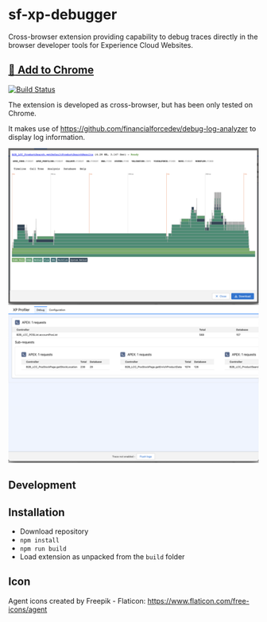 # sf-xp-debugger

Cross-browser extension providing capability to debug traces directly in the browser developer tools for Experience Cloud Websites.

## [:pushpin: Add to Chrome](https://chrome.google.com/webstore/detail/salesforce-experience-clo/gbhgnplfajpgpdiflbpfllfolnamcnac)

[![Build Status](https://app.travis-ci.com/swisscat/sf-xp-debugger.svg?branch=master)](https://app.travis-ci.com/swisscat/sf-xp-debugger)

The extension is developed as cross-browser, but has been only tested on Chrome.

It makes use of https://github.com/financialforcedev/debug-log-analyzer to display log information.

![Request Example](assets/request-example.png "Request Example")
![Request Example](assets/stack-example.png "Stack Example")

## Development

## Installation
 * Download repository
 * `npm install`
 * `npm run build`
 * Load extension as unpacked from the `build` folder
## Icon

Agent icons created by Freepik - Flaticon: https://www.flaticon.com/free-icons/agent